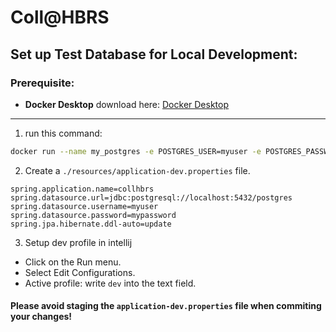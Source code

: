 # Coll@HBRS

## Set up Test Database for Local Development:

### Prerequisite:
- **Docker Desktop** download here: [Docker Desktop](https://www.docker.com/products/docker-desktop/)

---

1. run this command:

```bash
docker run --name my_postgres -e POSTGRES_USER=myuser -e POSTGRES_PASSWORD=mypassword -d -p 5432:5432 postgres
```

2. Create a `./resources/application-dev.properties` file.

```properties
spring.application.name=collhbrs
spring.datasource.url=jdbc:postgresql://localhost:5432/postgres
spring.datasource.username=myuser
spring.datasource.password=mypassword
spring.jpa.hibernate.ddl-auto=update
```

3. Setup dev profile in intellij

- Click on the Run menu.
- Select Edit Configurations.
- Active profile: write `dev` into the text field.

#### Please avoid staging the `application-dev.properties` file when commiting your changes!
